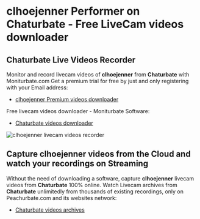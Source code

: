 # clhoejenner Performer on Chaturbate - Free LiveCam videos downloader

## Chaturbate Live Videos Recorder

Monitor and record livecam videos of **clhoejenner** from **Chaturbate** with Moniturbate.com
Get a premium trial for free by just and only registering with your Email address:
* [clhoejenner Premium videos downloader](https://moniturbate.com/request-demo-licence-key.html)

Free livecam videos downloader - Moniturbate Software:
* [Chaturbate videos downloader](https://moniturbate.com/moniturbate-download-software.html)

![clhoejenner livecam videos recorder](https://peachurnet.com/templates/moniturbate-software.png)


## Capture clhoejenner videos from the Cloud and watch your recordings on Streaming

Without the need of downloading a software, capture **clhoejenner** livecam videos from **Chaturbate** 100% online.
Watch Livecam archives from **Chaturbate** unlimitedly from thousands of existing recordings, only on Peachurbate.com and its websites network:
* [Chaturbate videos archives](https://peachurnet.com/)